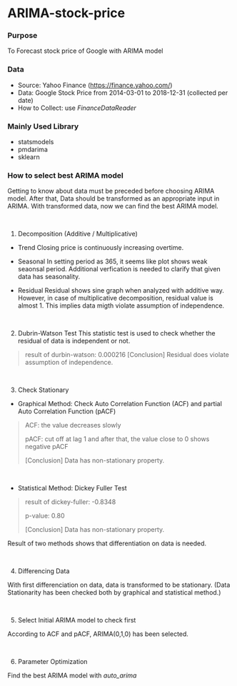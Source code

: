 # ARIMA-stock-price

### Purpose
To Forecast stock price of Google with ARIMA model



### Data

* Source: Yahoo Finance (https://finance.yahoo.com/)
* Data: Google Stock Price from 2014-03-01 to 2018-12-31 (collected per date)
* How to Collect: use *FinanceDataReader*


### Mainly Used Library

* statsmodels
* pmdarima
* sklearn


### How to select best ARIMA model

Getting to know about data must be preceded before choosing ARIMA model.
After that, Data should be transformed as an appropriate input in ARIMA. 
With transformed data, now we can find the best ARIMA model.

<br/>

1. Decomposition (Additive / Multiplicative)

- Trend
Closing price is continuously increasing overtime. 


- Seasonal
In setting period as 365, it seems like plot shows weak seaonsal period. Additional verfication is needed to clarify that given data has seasonality. 


- Residual
Residual shows sine graph when analyzed with additive way. However, in case of multiplicative decomposition, residual value is almost 1. This implies data migth violate assumption of independence. 

<br/>

2. Dubrin-Watson Test
This statistic test is used to check whether the residual of data is independent or not.

> result of durbin-watson: 0.000216
> [Conclusion] Residual does violate assumption of independence.

<br/>

3. Check Stationary

  * Graphical Method: Check Auto Correlation Function (ACF) and partial Auto Correlation Function (pACF) 

  > ACF: the value decreases slowly
  > 
  > pACF: cut off at lag 1 and after that, the value close to 0 shows negative pACF
  > 
  > [Conclusion] Data has non-stationary property.

<br/>

  * Statistical Method: Dickey Fuller Test

  > result of dickey-fuller: -0.8348 
  > 
  > p-value: 0.80
  > 
  > [Conclusion] Data has non-stationary property.

  Result of two methods shows that differentiation on data is needed.

<br/>

4. Differencing Data

With first differenciation on data, data is transformed to be stationary.
(Data Stationarity has been checked both by graphical and statistical method.)

<br/>

5. Select Initial ARIMA model to check first

According to ACF and pACF, ARIMA(0,1,0) has been selected.

<br/>

6. Parameter Optimization

Find the best ARIMA model with *auto_arima*
